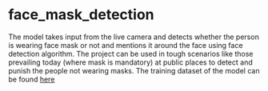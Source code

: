 # face_mask_detection
The model takes input from the live camera and detects whether the person is wearing face mask or not and mentions it around the face using face detection algorithm.
The project can be used in tough scenarios like those prevailing today (where mask is mandatory) at public places to detect and punish the people not wearing masks.
The training dataset of the model can be found [here](https://data-flair.s3.ap-south-1.amazonaws.com/Data-Science-Data/face-mask-dataset.zip)
